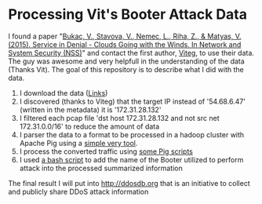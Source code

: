 # Processing Vit's Booter Attack Data

I found a paper "[Bukac, V., Stavova, V., Nemec, L., Riha, Z., & Matyas, V. (2015). Service in Denial - Clouds Going with the Winds. In Network and System Security (NSS)](http://crcs.cz/wiki/lib/exe/fetch.php?media=public:research:serviceindenial.pdf)" and contact the first author, [Viteg](https://github.com/Vieteg), to use their data. The guy was awesome and very helpfull in the understanding of the data (Thanks Vit). The goal of this repository is to describe what I did with the data.

1. I download the data ([Links](https://github.com/crocs-muni/ddos-vault/blob/master/DDoSaaSTraces))
2. I discovered (thanks to Viteg) that the target IP instead of '54.68.6.47' (written in the metadata) it is '172.31.28.132'
3. I filtered each pcap file 'dst host 172.31.28.132 and not src net 172.31.0.0/16' to reduce the amount of data
4. I parser the data to a format to be processed in a hadoop cluster with Apache Pig using a [simple very tool](https://github.com/jjsantanna/ddos_filtering_tool_v2/blob/master/conversion/pcap2jtrace.py).
5. I process the converted traffic using [some Pig scripts](https://github.com/jjsantanna/ddos_filtering_tool_v2/tree/master/processing)
6. I used [a bash script](https://github.com/jjsantanna/processing_vit_booter_attacks/blob/master/vit_attack_blaming.sh) to add the name of the Booter utilized to perform attack into the processed summarized information 

The final result I will put into http://ddosdb.org that is an initiative to collect and publicly share DDoS attack information

